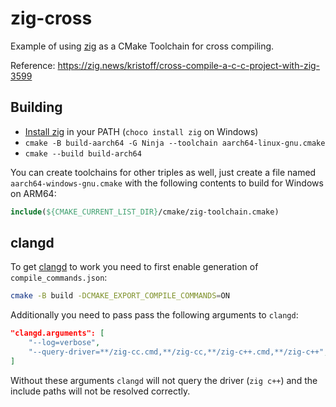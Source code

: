 # zig-cross

Example of using [zig](https://ziglang.org) as a CMake Toolchain for cross compiling.

Reference: https://zig.news/kristoff/cross-compile-a-c-c-project-with-zig-3599

## Building

- [Install zig](https://ziglang.org/learn/getting-started/#installing-zig) in your PATH (`choco install zig` on Windows)
- `cmake -B build-aarch64 -G Ninja --toolchain aarch64-linux-gnu.cmake`
- `cmake --build build-arch64`

You can create toolchains for other triples as well, just create a file named `aarch64-windows-gnu.cmake` with the following contents to build for Windows on ARM64:

```cmake
include(${CMAKE_CURRENT_LIST_DIR}/cmake/zig-toolchain.cmake)
```

## clangd

To get [clangd](https://clangd.llvm.org/) to work you need to first enable generation of `compile_commands.json`:

```sh
cmake -B build -DCMAKE_EXPORT_COMPILE_COMMANDS=ON
```

Additionally you need to pass pass the following arguments to `clangd`:

```json
"clangd.arguments": [
    "--log=verbose",
    "--query-driver=**/zig-cc.cmd,**/zig-cc,**/zig-c++.cmd,**/zig-c++",
]
```

Without these arguments `clangd` will not query the driver (`zig c++`) and the include paths will not be resolved correctly.
